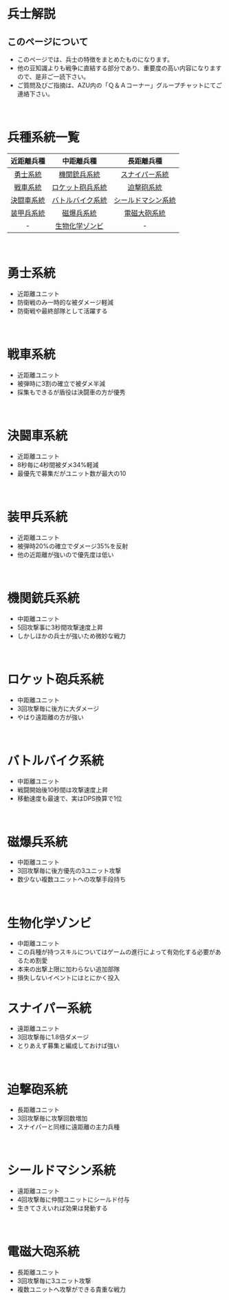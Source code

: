 # 兵士解説

## このページについて
- このページでは、兵士の特徴をまとめたものになります。
- 他の豆知識よりも戦争に直結する部分であり、重要度の高い内容になりますので、是非ご一読下さい。
- ご質問及びご指摘は、AZU内の「Ｑ＆Ａコーナー」グループチャットにてご連絡下さい。

<br>

# 兵種系統一覧

|近距離兵種|中距離兵種|長距離兵種|
|:----:|:----:|:----:|
|[勇士系統](#Infantry)|[機関銃兵系統](#Gunner)|[スナイパー系統](#Sniper)|
|[戦車系統](#Tank)|[ロケット砲兵系統](#RocketLauncher)|[迫撃砲系統](#Cannon)|
|[決闘車系統](#Shredder)|[バトルバイク系統](#Biker)|[シールドマシン系統](#Shielder)|
|[装甲兵系統](#ArmoredSoldier)|[磁爆兵系統](#StormTrooper)|[電磁大砲系統](#EMPCannon)|
|-|[生物化学ゾンビ](#Zombie)|-|

<br>

# <div id="Infantry">勇士系統</div>
- 近距離ユニット
- 防衛戦のみ一時的な被ダメージ軽減
- 防衛戦や最終部隊として活躍する

<br>

# <div id="Tank">戦車系統</div>
- 近距離ユニット
- 被弾時に3割の確立で被ダメ半減
- 採集もできるが盾役は決闘車の方が優秀

<br>

# <div id="Shredder">決闘車系統</div>
- 近距離ユニット
- 8秒毎に4秒間被ダメ34%軽減
- 最優先で募集だがユニット数が最大の10

<br>

# <div id="ArmoredSoldier">装甲兵系統</div>
- 近距離ユニット
- 被弾時20%の確立でダメージ35%を反射
- 他の近距離が強いので優先度は低い

<br>

# <div id="Gunner">機関銃兵系統</div>
- 中距離ユニット
- 5回攻撃事に3秒間攻撃速度上昇
- しかしほかの兵士が強いため微妙な戦力

<br>

# <div id="RocketLauncher">ロケット砲兵系統</div>
- 中距離ユニット
- 3回攻撃毎に後方に大ダメージ
- やはり遠距離の方が強い

<br>

# <div id="Biker">バトルバイク系統</div>
- 中距離ユニット
- 戦闘開始後10秒間は攻撃速度上昇
- 移動速度も最速で、実はDPS換算で1位

<br>

# <div id="StormTrooper">磁爆兵系統</div>
- 中距離ユニット
- 3回攻撃毎に後方優先の3ユニット攻撃
- 数少ない複数ユニットへの攻撃手段持ち

<br>

# <div id="Zombie">生物化学ゾンビ</div>
- 中距離ユニット
- この兵種が持つスキルについてはゲームの進行によって有効化する必要があるため割愛
- 本来の出撃上限に加わらない追加部隊
- 損失しないイベントにはとにかく投入

# <div id="Sniper">スナイパー系統</div>
- 遠距離ユニット
- 3回攻撃毎に1.8倍ダメージ
- とりあえず募集と編成しておけば強い

<br>

# <div id="Cannon">迫撃砲系統</div>
- 長距離ユニット
- 3回攻撃毎に攻撃回数増加
- スナイパーと同様に遠距離の主力兵種

<br>

# <div id="Shielder">シールドマシン系統</div>
- 遠距離ユニット
- 4回攻撃毎に仲間ユニットにシールド付与
- 生きてさえいれば効果は発動する

<br>

# <div id="EMPCannon">電磁大砲系統</div>
- 長距離ユニット
- 3回攻撃毎に3ユニット攻撃
- 複数ユニットへ攻撃ができる貴重な戦力

